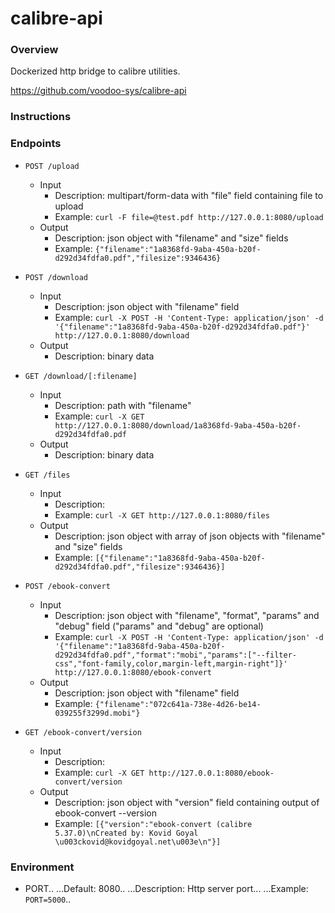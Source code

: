 # calibre-api

### Overview

Dockerized http bridge to calibre utilities.

https://github.com/voodoo-sys/calibre-api

### Instructions


### Endpoints

* `POST /upload`  
    - Input
         - Description: multipart/form-data with "file" field containing file to upload
         - Example: `curl -F file=@test.pdf http://127.0.0.1:8080/upload`
    - Output
         - Description: json object with "filename" and "size" fields
         - Example: `{"filename":"1a8368fd-9aba-450a-b20f-d292d34fdfa0.pdf","filesize":9346436}`

* `POST /download`
    - Input
         - Description: json object with "filename" field
         - Example: `curl -X POST -H 'Content-Type: application/json' -d '{"filename":"1a8368fd-9aba-450a-b20f-d292d34fdfa0.pdf"}' http://127.0.0.1:8080/download`
    - Output
         - Description: binary data

* `GET /download/[:filename]`
    - Input
         - Description: path with "filename"
         - Example: `curl -X GET http://127.0.0.1:8080/download/1a8368fd-9aba-450a-b20f-d292d34fdfa0.pdf`
    - Output
         - Description: binary data

* `GET /files`
    - Input
         - Description: 
         - Example: `curl -X GET http://127.0.0.1:8080/files`
    - Output
         - Description: json object with array of json objects with "filename" and "size" fields
         - Example: `[{"filename":"1a8368fd-9aba-450a-b20f-d292d34fdfa0.pdf","filesize":9346436}]`

* `POST /ebook-convert`
    - Input
         - Description: json object with "filename", "format", "params" and "debug" field ("params" and "debug" are optional)
         - Example: `curl -X POST -H 'Content-Type: application/json' -d '{"filename":"1a8368fd-9aba-450a-b20f-d292d34fdfa0.pdf","format":"mobi","params":["--filter-css","font-family,color,margin-left,margin-right"]}' http://127.0.0.1:8080/ebook-convert`
    - Output
         - Description: json object with "filename" field
         - Example: `{"filename":"072c641a-738e-4d26-be14-039255f3299d.mobi"}`

* `GET /ebook-convert/version`
    - Input
         - Description: 
         - Example: `curl -X GET http://127.0.0.1:8080/ebook-convert/version`
    - Output
         - Description: json object with "version" field containing output of ebook-convert --version
         - Example: `[{"version":"ebook-convert (calibre 5.37.0)\nCreated by: Kovid Goyal \u003ckovid@kovidgoyal.net\u003e\n"}]`

### Environment

* PORT..
...Default: 8080..
...Description: Http server port...
...Example: `PORT=5000`..
